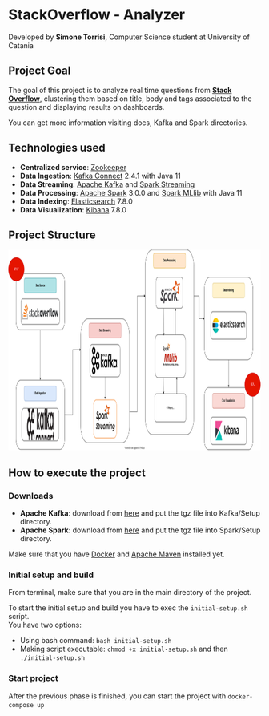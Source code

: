 # StackOverflow - Analyzer
Developed by **Simone Torrisi**, Computer Science student at University of Catania

## Project Goal

The goal of this project is to analyze real time questions from <a href="https://stackoverflow.com/">**Stack Overflow**</a>, clustering them based on title, body and tags associated to the question and displaying results on dashboards.

You can get more information visiting docs, Kafka and Spark directories.

## Technologies used
<ul>
<li> <strong>Centralized service</strong>: <a href="https://zookeeper.apache.org/">Zookeeper</a></li>
<li> <strong>Data Ingestion</strong>: <a href="https://docs.confluent.io/current/connect/index.html">Kafka Connect</a> 2.4.1 with Java 11 </li>
<li><strong>Data Streaming</strong>: <a href="https://www.confluent.io/what-is-apache-kafka/">Apache Kafka</a> and <a href="https://spark.apache.org/streaming/">Spark Streaming</a></li>
<li><strong>Data Processing</strong>: <a href="https://spark.apache.org/">Apache Spark</a> 3.0.0 and <a href="https://spark.apache.org/mllib/">Spark MLlib</a> with Java 11</li>
<li><strong>Data Indexing</strong>: <a href="https://www.elastic.co/what-is/elasticsearch">Elasticsearch</a> 7.8.0</li>
<li><strong>Data Visualization</strong>: <a href="https://www.elastic.co/what-is/kibana">Kibana</a> 7.8.0</li>
</ul>

## Project Structure

<img src="./docs/project-overview/images/project-structure.svg" width="1000" height="400"/>

## How to execute the project

### Downloads
<ul>
<li><strong>Apache Kafka</strong>: download from <a href="https://www.apache.org/dyn/closer.cgi?path=/kafka/2.5.0/kafka_2.12-2.5.0.tgz">here</a> and put the tgz file into Kafka/Setup directory.</li>
<li><strong>Apache Spark</strong>: download from <a href="https://www.apache.org/dyn/closer.lua/spark/spark-3.0.0/spark-3.0.0-bin-hadoop2.7.tgz">here</a> and put the tgz file into Spark/Setup directory.</li>
</ul>
Make sure that you have <a href="https://docs.docker.com/get-docker/">Docker</a> and <a href="https://maven.apache.org/download.cgi">Apache Maven</a> installed yet.

### Initial setup and build
From terminal, make sure that you are in the main directory of the project.

To start the initial setup and build you have to exec the <code>initial-setup.sh</code> script.<br>
You have two options:
<ul>
<li> Using bash command: <code>bash initial-setup.sh</code>
<li> Making script executable: <code>chmod +x initial-setup.sh</code> and then <code>./initial-setup.sh</code>
</ul>

### Start project
After the previous phase is finished, you can start the project with <code>docker-compose up</code>